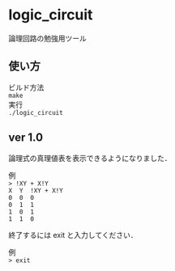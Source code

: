 # logic_circuit

論理回路の勉強用ツール

## 使い方
ビルド方法  
`make`  
実行  
`./logic_circuit`

## ver 1.0  
論理式の真理値表を表示できるようになりました．

例  
`> !XY + X!Y`  
`X  Y  !XY + X!Y`  
`0  0  0`  
`0  1  1`  
`1  0  1`  
`1  1  0`  

終了するには exit と入力してください．

例  
`> exit`


